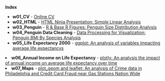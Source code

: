 **Index**

<p>
  <ul>
    <li><b>w01_CV</b> - <a href="https://nlepera.github.io/nlepera_cv/">Online CV</a></li>
    <li><b>w02_HTML</b> - <a href="https://nlepera.github.io/sta553/w02_HTML/#1">HTML Ninja Presentation: Simple Linear Analysis<a/></li>
    <li><b>w03_Penguin</b> - <a href="https://nlepera.github.io/sta553/w03_Penguin/">R & Base R Figures: Penguin Size Distribution Analysis</a>
    <li><b>w04_Penguin Data Cleaning</b> - <a href="https://nlepera.github.io/sta553/w04_Penguin_Cleaning/">Data Processing for Visualization: Penguin BMI By Species Analysis</a>
    <li><b>w05_Life Expectancy 2000</b> - <a href="https://nlepera.github.io/sta553/w05_ggplot/">ggplot: An analysis of variables impacting average life expectancys</a>
    </ul>
    <li><b>w06_Annual Income on Life Expectancy</b> - <a href="https://nlepera.github.io/sta553/w06_plotly/">plotly: An analysis the impact of annual income on average life expectancy over time</a>
    <li><b>w07_Maps</b> - <a href="https://nlepera.github.io/sta553/w07_maps/">plot_geom and leaflet: An analysis of Crime data in Philadelphia and Credit Card Fraud near Gas Stations Nation Wide</a>
</p>

